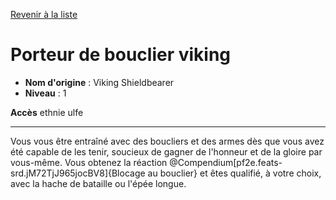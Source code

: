 [Revenir à la liste](list.md)

# Porteur de bouclier viking

 * **Nom d'origine** : Viking Shieldbearer
 * **Niveau** : 1


<p><span id="ctl00_MainContent_DetailedOutput"><strong>Accès</strong> ethnie ulfe<br></span></p>
<hr>
<p>Vous vous être entraîné avec des boucliers et des armes dès que vous avez été capable de les tenir, soucieux de gagner de l'honneur et de la gloire par vous-même. Vous obtenez la réaction @Compendium[pf2e.feats-srd.jM72TjJ965jocBV8]{Blocage au bouclier} et êtes qualifié, à votre choix, avec la hache de bataille ou l'épée longue.&nbsp;</p>